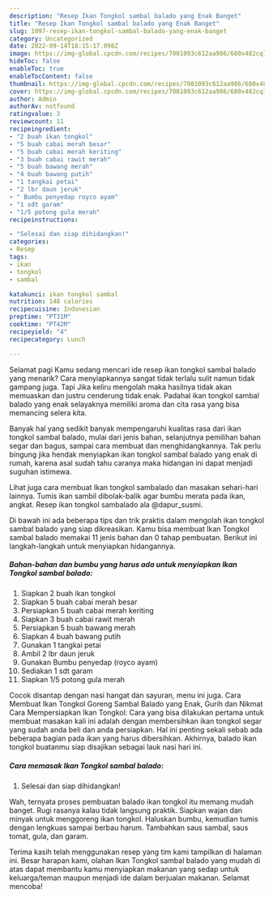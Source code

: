 ```yaml
---
description: "Resep Ikan Tongkol sambal balado yang Enak Banget"
title: "Resep Ikan Tongkol sambal balado yang Enak Banget"
slug: 1097-resep-ikan-tongkol-sambal-balado-yang-enak-banget
category: Uncategorized
date: 2022-09-14T18:15:17.098Z
image: https://img-global.cpcdn.com/recipes/7081093c612aa986/680x482cq70/ikan-tongkol-sambal-balado-foto-resep-utama.jpg
hideToc: false
enableToc: true
enableTocContent: false
thumbnail: https://img-global.cpcdn.com/recipes/7081093c612aa986/680x482cq70/ikan-tongkol-sambal-balado-foto-resep-utama.jpg
cover: https://img-global.cpcdn.com/recipes/7081093c612aa986/680x482cq70/ikan-tongkol-sambal-balado-foto-resep-utama.jpg
author: Admin
authorAv: notfound
ratingvalue: 3
reviewcount: 11
recipeingredient:
- "2 buah ikan tongkol"
- "5 buah cabai merah besar"
- "5 buah cabai merah keriting"
- "3 buah cabai rawit merah"
- "5 buah bawang merah"
- "4 buah bawang putih"
- "1 tangkai petai"
- "2 lbr daun jeruk"
- " Bumbu penyedap royco ayam"
- "1 sdt garam"
- "1/5 potong gula merah"
recipeinstructions:

- "Selesai dan siap dihidangkan!"
categories:
- Resep
tags:
- ikan
- tongkol
- sambal

katakunci: ikan tongkol sambal 
nutrition: 148 calories
recipecuisine: Indonesian
preptime: "PT31M"
cooktime: "PT42M"
recipeyield: "4"
recipecategory: Lunch

---
```



Selamat pagi Kamu sedang mencari ide resep ikan tongkol sambal balado yang menarik? Cara menyiapkannya sangat tidak terlalu sulit namun tidak gampang juga. Tapi Jika keliru mengolah maka hasilnya tidak akan memuaskan dan justru cenderung tidak enak. Padahal ikan tongkol sambal balado yang enak selayaknya memiliki aroma dan cita rasa yang bisa memancing selera kita.


Banyak hal yang sedikit banyak mempengaruhi kualitas rasa dari ikan tongkol sambal balado, mulai dari jenis bahan, selanjutnya pemilihan bahan segar dan bagus, sampai cara membuat dan menghidangkannya. Tak perlu bingung jika hendak menyiapkan ikan tongkol sambal balado yang enak di rumah, karena asal sudah tahu caranya maka hidangan ini dapat menjadi suguhan istimewa.

Lihat juga cara membuat Ikan tongkol sambalado dan masakan sehari-hari lainnya. Tumis ikan sambil dibolak-balik agar bumbu merata pada ikan, angkat. Resep ikan tongkol sambalado ala @dapur_susmi.


Di bawah ini ada beberapa tips dan trik praktis dalam mengolah ikan tongkol sambal balado yang siap dikreasikan. Kamu bisa membuat Ikan Tongkol sambal balado memakai 11 jenis bahan dan 0 tahap pembuatan. Berikut ini langkah-langkah untuk menyiapkan hidangannya.

<!--inarticleads1-->

##### Bahan-bahan dan bumbu yang harus ada untuk menyiapkan Ikan Tongkol sambal balado:

1. Siapkan 2 buah ikan tongkol
1. Siapkan 5 buah cabai merah besar
1. Persiapkan 5 buah cabai merah keriting
1. Siapkan 3 buah cabai rawit merah
1. Persiapkan 5 buah bawang merah
1. Siapkan 4 buah bawang putih
1. Gunakan 1 tangkai petai
1. Ambil 2 lbr daun jeruk
1. Gunakan  Bumbu penyedap (royco ayam)
1. Sediakan 1 sdt garam
1. Siapkan 1/5 potong gula merah


Cocok disantap dengan nasi hangat dan sayuran, menu ini juga. Cara Membuat Ikan Tongkol Goreng Sambal Balado yang Enak, Gurih dan Nikmat Cara Mempersiapkan Ikan Tongkol: Cara yang bisa dilakukan pertama untuk membuat masakan kali ini adalah dengan membersihkan ikan tongkol segar yang sudah anda beli dan anda persiapkan. Hal ini penting sekali sebab ada beberapa bagian pada ikan yang harus dibersihkan. Akhirnya, balado ikan tongkol buatanmu siap disajikan sebagai lauk nasi hari ini. 

<!--inarticleads2-->

##### Cara memasak Ikan Tongkol sambal balado:


1. Selesai dan siap dihidangkan!

Wah, ternyata proses pembuatan balado ikan tongkol itu memang mudah banget. Rugi rasanya kalau tidak langsung praktik. Siapkan wajan dan minyak untuk menggoreng ikan tongkol. Haluskan bumbu, kemudian tumis dengan lengkuas sampai berbau harum. Tambahkan saus sambal, saus tomat, gula, dan garam. 

Terima kasih telah menggunakan resep yang tim kami tampilkan di halaman ini. Besar harapan kami, olahan Ikan Tongkol sambal balado yang mudah di atas dapat membantu kamu menyiapkan makanan yang sedap untuk keluarga/teman maupun menjadi ide dalam berjualan makanan. Selamat mencoba!
